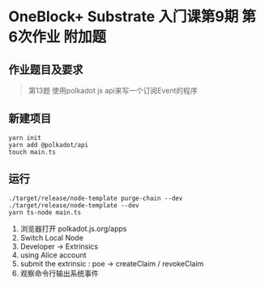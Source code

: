 # OneBlock+ Substrate 入⻔课第9期 第6次作业 附加题
## 作业题目及要求
> 第13题 使用polkadot js api来写一个订阅Event的程序

## 新建项目
``` 
yarn init
yarn add @polkadot/api
touch main.ts
```
## 运行
``` 
./target/release/node-template purge-chain --dev
./target/release/node-template --dev
yarn ts-node main.ts
```
1. 浏览器打开 polkadot.js.org/apps
2. Switch Local Node
3. Developer -> Extrinsics
4. using Alice account
5. submit the extrinsic : poe -> createClaim / revokeClaim 
6. 观察命令行输出系统事件
